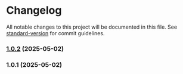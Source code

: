# Changelog

All notable changes to this project will be documented in this file. See [standard-version](https://github.com/conventional-changelog/standard-version) for commit guidelines.

### [1.0.2](https://github.com/akira-sousa/painel/compare/v1.0.1...v1.0.2) (2025-05-02)

### 1.0.1 (2025-05-02)
